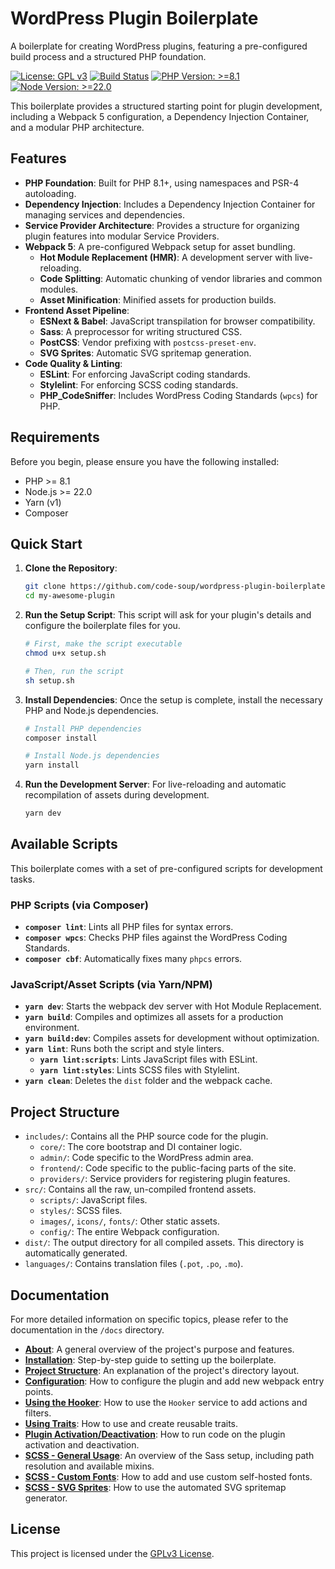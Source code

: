 # WordPress Plugin Boilerplate

A boilerplate for creating WordPress plugins, featuring a pre-configured build process and a structured PHP foundation.

[![License: GPL v3](https://img.shields.io/badge/License-GPLv3-blue.svg)](https://www.gnu.org/licenses/gpl-3.0)
[![Build Status](https://img.shields.io/badge/build-passing-brightgreen.svg)](https://github.com/code-soup/wordpress-plugin-boilerplate)
[![PHP Version: >=8.1](https://img.shields.io/badge/php->=8.1-8892BF.svg)](https://www.php.net/)
[![Node Version: >=22.0](https://img.shields.io/badge/node->=22.0-339933.svg)](https://nodejs.org/)

This boilerplate provides a structured starting point for plugin development, including a Webpack 5 configuration, a Dependency Injection Container, and a modular PHP architecture.

## Features

-   **PHP Foundation**: Built for PHP 8.1+, using namespaces and PSR-4 autoloading.
-   **Dependency Injection**: Includes a Dependency Injection Container for managing services and dependencies.
-   **Service Provider Architecture**: Provides a structure for organizing plugin features into modular Service Providers.
-   **Webpack 5**: A pre-configured Webpack setup for asset bundling.
    -   **Hot Module Replacement (HMR)**: A development server with live-reloading.
    -   **Code Splitting**: Automatic chunking of vendor libraries and common modules.
    -   **Asset Minification**: Minified assets for production builds.
-   **Frontend Asset Pipeline**:
    -   **ESNext & Babel**: JavaScript transpilation for browser compatibility.
    -   **Sass**: A preprocessor for writing structured CSS.
    -   **PostCSS**: Vendor prefixing with `postcss-preset-env`.
    -   **SVG Sprites**: Automatic SVG spritemap generation.
-   **Code Quality & Linting**:
    -   **ESLint**: For enforcing JavaScript coding standards.
    -   **Stylelint**: For enforcing SCSS coding standards.
    -   **PHP_CodeSniffer**: Includes WordPress Coding Standards (`wpcs`) for PHP.

## Requirements

Before you begin, please ensure you have the following installed:

-   PHP >= 8.1
-   Node.js >= 22.0
-   Yarn (v1)
-   Composer

## Quick Start

1.  **Clone the Repository**:
    ```bash
    git clone https://github.com/code-soup/wordpress-plugin-boilerplate.git my-awesome-plugin
    cd my-awesome-plugin
    ```

2.  **Run the Setup Script**:
    This script will ask for your plugin's details and configure the boilerplate files for you.
    ```bash
    # First, make the script executable
    chmod u+x setup.sh

    # Then, run the script
    sh setup.sh
    ```

3.  **Install Dependencies**:
    Once the setup is complete, install the necessary PHP and Node.js dependencies.
    ```bash
    # Install PHP dependencies
    composer install

    # Install Node.js dependencies
    yarn install
    ```

4.  **Run the Development Server**:
    For live-reloading and automatic recompilation of assets during development.
    ```bash
    yarn dev
    ```

## Available Scripts

This boilerplate comes with a set of pre-configured scripts for development tasks.

### PHP Scripts (via Composer)

-   **`composer lint`**: Lints all PHP files for syntax errors.
-   **`composer wpcs`**: Checks PHP files against the WordPress Coding Standards.
-   **`composer cbf`**: Automatically fixes many `phpcs` errors.

### JavaScript/Asset Scripts (via Yarn/NPM)

-   **`yarn dev`**: Starts the webpack dev server with Hot Module Replacement.
-   **`yarn build`**: Compiles and optimizes all assets for a production environment.
-   **`yarn build:dev`**: Compiles assets for development without optimization.
-   **`yarn lint`**: Runs both the script and style linters.
    -   **`yarn lint:scripts`**: Lints JavaScript files with ESLint.
    -   **`yarn lint:styles`**: Lints SCSS files with Stylelint.
-   **`yarn clean`**: Deletes the `dist` folder and the webpack cache.

## Project Structure

-   `includes/`: Contains all the PHP source code for the plugin.
    -   `core/`: The core bootstrap and DI container logic.
    -   `admin/`: Code specific to the WordPress admin area.
    -   `frontend/`: Code specific to the public-facing parts of the site.
    -   `providers/`: Service providers for registering plugin features.
-   `src/`: Contains all the raw, un-compiled frontend assets.
    -   `scripts/`: JavaScript files.
    -   `styles/`: SCSS files.
    -   `images/`, `icons/`, `fonts/`: Other static assets.
    -   `config/`: The entire Webpack configuration.
-   `dist/`: The output directory for all compiled assets. This directory is automatically generated.
-   `languages/`: Contains translation files (`.pot`, `.po`, `.mo`).

## Documentation

For more detailed information on specific topics, please refer to the documentation in the `/docs` directory.

-   **[About](./docs/About.md)**: A general overview of the project's purpose and features.
-   **[Installation](./docs/Installation.md)**: Step-by-step guide to setting up the boilerplate.
-   **[Project Structure](./docs/ProjectSructure.md)**: An explanation of the project's directory layout.
-   **[Configuration](./docs/Configuration.md)**: How to configure the plugin and add new webpack entry points.
-   **[Using the Hooker](./docs/Hooker.md)**: How to use the `Hooker` service to add actions and filters.
-   **[Using Traits](./docs/Traits.md)**: How to use and create reusable traits.
-   **[Plugin Activation/Deactivation](./docs/Activation.md)**: How to run code on the plugin activation and deactivation.
-   **[SCSS - General Usage](./docs/SCSS-General.md)**: An overview of the Sass setup, including path resolution and available mixins.
-   **[SCSS - Custom Fonts](./docs/SCSS-Fonts.md)**: How to add and use custom self-hosted fonts.
-   **[SCSS - SVG Sprites](./docs/SCSS-Spritemap.md)**: How to use the automated SVG spritemap generator.

## License

This project is licensed under the [GPLv3 License](https://www.gnu.org/licenses/gpl-3.0.txt).
